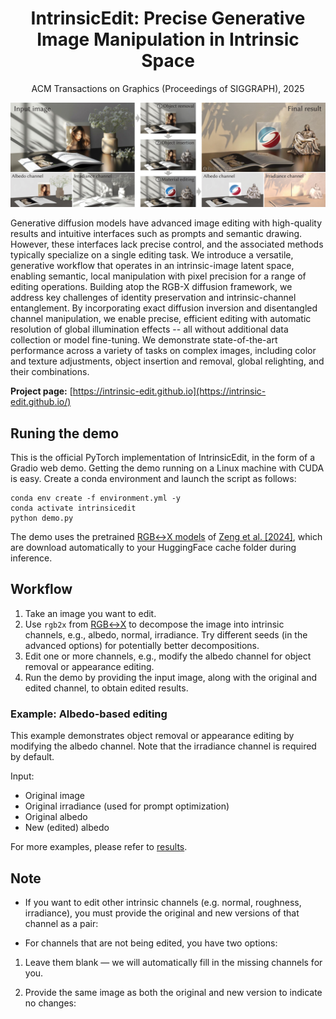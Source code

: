 <h1 align="center"> IntrinsicEdit: Precise Generative Image Manipulation in Intrinsic Space </h1>

<p align="center">ACM Transactions on Graphics (Proceedings of SIGGRAPH), 2025</p>

<p align="center"><img src="images/teaser.png"></p>

Generative diffusion models have advanced image editing with high-quality results and intuitive interfaces such as prompts and semantic drawing. However, these interfaces lack precise control, and the associated methods typically specialize on a single editing task. We introduce a versatile, generative workflow that operates in an intrinsic-image latent space, enabling semantic, local manipulation with pixel precision for a range of editing operations. Building atop the RGB-X diffusion framework, we address key challenges of identity preservation and intrinsic-channel entanglement. By incorporating exact diffusion inversion and disentangled channel manipulation, we enable precise, efficient editing with automatic resolution of global illumination effects -- all without additional data collection or model fine-tuning. We demonstrate state-of-the-art performance across a variety of tasks on complex images, including color and texture adjustments, object insertion and removal, global relighting, and their combinations.

**Project page:** [https://intrinsic-edit.github.io](https://intrinsic-edit.github.io/)

## Runing the demo

This is the official PyTorch implementation of IntrinsicEdit, in the form of a Gradio web demo. Getting the demo running on a Linux machine with CUDA is easy. Create a conda environment and launch the script as follows:

```
conda env create -f environment.yml -y
conda activate intrinsicedit
python demo.py
```

The demo uses the pretrained [RGB↔X models](https://github.com/zheng95z/rgbx) of [Zeng et al. \[2024\]](https://zheng95z.github.io/publications/rgbx24), which are download automatically to your HuggingFace cache folder during inference.

## Workflow

1. Take an image you want to edit.
2. Use `rgb2x` from [RGB↔X](https://github.com/zheng95z/rgbx) to decompose the image into intrinsic channels, e.g., albedo, normal, irradiance. Try different seeds (in the advanced options) for potentially better decompositions.
3. Edit one or more channels, e.g., modify the albedo channel for object removal or appearance editing.
4. Run the demo by providing the input image, along with the original and edited channel, to obtain edited results.

### Example: Albedo-based editing
This example demonstrates object removal or appearance editing by modifying the albedo channel. Note that the irradiance channel is required by default.

Input:
- Original image
- Original irradiance (used for prompt optimization)
- Original albedo
- New (edited) albedo

For more examples, please refer to [results](https://github.com/LinjieLyu/IntrisinEdit/tree/main/images/results).

## Note
- If you want to edit other intrinsic channels (e.g. normal, roughness, irradiance), you must provide the original and new versions of that channel as a pair:

- For channels that are not being edited, you have two options:

1. Leave them blank — we will automatically fill in the missing channels for you.

2. Provide the same image as both the original and new version to indicate no changes:


